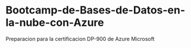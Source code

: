 # Bootcamp-de-Bases-de-Datos-en-la-nube-con-Azure
Preparacion para la certificacion DP-900 de Azure Microsoft
